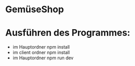 # GemüseShop

# Ausführen des Programmes:
- im Hauptordner npm install 
- im client ordner npm install
- im Hauptordner npm run dev
